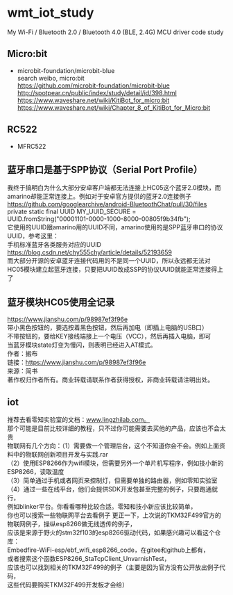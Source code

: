# wmt_iot_study
My Wi-Fi / Bluetooth 2.0 / Bluetooth 4.0 (BLE, 2.4G) MCU driver code study

## Micro:bit  
* microbit-foundation/microbit-blue  
search weibo, micro:bit  
https://github.com/microbit-foundation/microbit-blue  
http://spotpear.cn/public/index/study/detail/id/398.html  
https://www.waveshare.net/wiki/KitiBot_for_micro:bit  
https://www.waveshare.net/wiki/Chapter_8_of_KitiBot_for_Micro:bit  

## RC522  
* MFRC522  

## 蓝牙串口是基于SPP协议（Serial Port Profile）  
我终于搞明白为什么大部分安卓客户端都无法连接上HC05这个蓝牙2.0模块，而amarino却能正常连接上。例如对于安卓官方提供的蓝牙2.0连接例子  
https://github.com/googlearchive/android-BluetoothChat/pull/30/files  
private static final UUID MY_UUID_SECURE =  
UUID.fromString("00001101-0000-1000-8000-00805f9b34fb");  
它使用的UUID跟amarino用的UUID不同，amarino使用的是SPP蓝牙串口的协议UUID，参考这里：  
手机标准蓝牙各类服务对应的UUID  
https://blog.csdn.net/chy555chy/article/details/52193659  
而大部分开源的安卓蓝牙连接代码用的不是同一个UUID，所以永远都无法对HC05模块建立起蓝牙连接，只要把UUID改成SSP的协议UUID就能正常连接得上了  

## 蓝牙模块HC05使用全记录  
https://www.jianshu.com/p/98987ef3f96e  
带小黑色按钮的，要选按着黑色按钮，然后再加电（即插上电脑的USB口）  
不带按钮的，要给KEY接线端接上一个电压（VCC），然后再插入电脑，即可  
当蓝牙模块state灯变为慢闪，则表明已经进入AT模式。  
作者：搬布  
链接：https://www.jianshu.com/p/98987ef3f96e  
来源：简书  
著作权归作者所有。商业转载请联系作者获得授权，非商业转载请注明出处。  

## iot
推荐去看零知实验室的文档：www.lingzhilab.com。  
那个可能是目前比较详细的教程，只不过你可能需要去买他的产品，应该也不会太贵  
物联网有几个方向：（1）需要做一个管理后台，这个不知道你会不会。例如上面资料中的物联网创新项目开发与实践.rar  
（2）使用ESP8266作为wifi模块，但需要另外一个单片机写程序，例如技小新的ESP8266，读取温度  
（3）简单通过手机或者网页来控制灯，但需要单独的路由器，例如零知实验室  
（4）通过一些在线平台，他们会提供SDK开发包甚至完整的例子，只要跑通就行，  
例如blinker平台。你看看哪种比较合适。零知和技小新应该比较简单，  
你也可以搜索一些物联网平台去看例子
更正一下，上次说的TKM32F499官方的物联网例子，操纵esp8266做无线透传的例子，  
应该是来源于野火的stm32f103的esp8266驱动代码，如果感兴趣可以看这个仓库：  
Embedfire-WiFi-esp/ebf_wifi_esp8266_code，在gitee和github上都有，  
或者搜索这个函数ESP8266_StaTcpClient_UnvarnishTest，  
应该也可以找到相关的TKM32F499的例子（主要是因为官方没有公开放出例子代码，  
这些代码要购买TKM32F499开发板才会给）  

